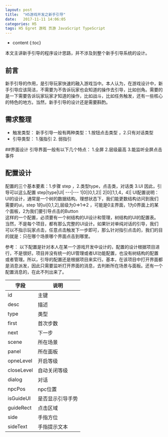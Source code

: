 ```yaml
---
layout: post
title:  "H5游戏开发之新手引导"
date:   2017-11-11 14:06:05
categories: H5
tags: H5 Egret 游戏 页游 JavaScript TypeScript
---
```


* content
{:toc}

本文主讲新手引导的程序设计思路，并不涉及到整个新手引导系统的设计。  



## 前言
  新手引导的作用，是引导玩家快速的融入游戏当中。本人认为，在游戏设计中，新手引导应该简洁，不需要为不告诉玩家也会知道的操作去引导，比如创角。需要的是一下需要告诉玩家玩家才知道的操作，比如战斗，比如任务触发，还有一些核心的特色的地方。当然，新手引导的设计还是需要斟酌。

## 需求整理
- 触发类型：     新手引导一般有两种类型：1.按钮点击类型 ，2.只有对话类型
- 引导类型：   1.强指引 2. 弱指引


##界面设计
引导界面一般有以下几个特点： 1.全屏 2.层级最高 3.能监听全屏点击事件


## 配置设计
配置的三个基本要素：1.步骤 step ，2.类型type，点击类，对话类 3.UI
因此，引导可以这么配置
step|type|UI|
---|---
1|0|[0,1,2]|
2|0|[1,1,4，4]|
UI配置说明： UI的设计，通常是一个树的数据结构。理想状态下，我们能更数结构访问到我们需要的ui，step 1的ui[0,1,2],层级为0=>1=>2 ，可能是0主界面，1为0界面上的某个面板，2为我们要引导点击的Button  
这样的一个配置，必须要有一个树结构的UI设计和管理，树结构的UI的配置表。 
当然，不是每个项目，都有那么完整的UI设计。如果针对单纯对话的引导，我们可以不指示玩家点击，任意点击触发下一步即可，那么针对指引点击的，我们的目的就是：只在哪个场景哪个界面点击到哪里。

参考：
以下配置是针对本人在某一个游戏开发中设计的，配置的设计根据项目进行，不是很好。项目并没有统一的UI管理或者UI功能配置，也没有树结构的配置或者管理。所以，引导的配置还是根据项目来实行。基本，在该项目中打开界面都是消息派发，因此只需要监听打开界面的消息，去判断所在场景与面板。还有一个配置消息的，在此不列出来了。 
 
字段 |说明|
---|---
id |主键	|
desc|描述|	
type|类型|
first|首次步数|
next|下一步|
scene|所在场景|
panel|	所在面板|
opneLevel|开启等级|
closeLevel|自动关闭等级|
dialog|	对话|
npcPos|npc位置|
isGuideUI	|是否显示引导手势|
guideRect|点击区域|
side|	手指方位
sideText|手指提示文本|
